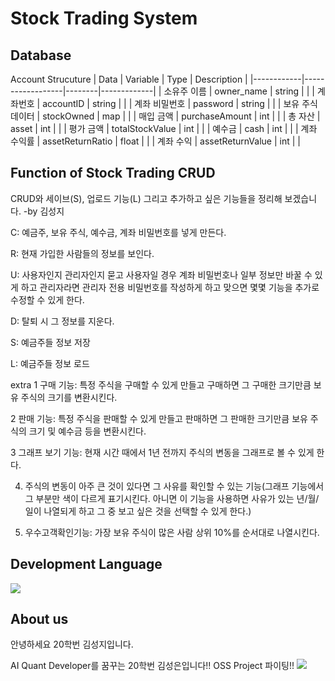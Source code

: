 # Stock Trading System

## Database

Account Strucuture
| Data       | Variable         | Type   | Description |
|------------|------------------|--------|-------------|
| 소유주 이름      | owner_name       | string |             |
| 계좌번호    | accountID        | string |             |
| 계좌 비밀번호 | password         | string |             |
| 보유 주식 데이터 | stockOwned       | map    |             |
| 매입 금액 | purchaseAmount   | int    |             |
| 총 자산 | asset            | int    |             |
| 평가 금액 | totalStockValue  | int    |             |
| 예수금 | cash             | int    |             |
| 계좌 수익률 | assetReturnRatio | float  |             |
| 계좌 수익 | assetReturnValue | int    |             |

## Function of Stock Trading CRUD

CRUD와 세이브(S), 업로드 기능(L) 그리고 추가하고 싶은 기능들을 정리해 보겠습니다. -by 김성지

C: 예금주, 보유 주식, 예수금, 계좌 비밀번호를 넣게 만든다.

R: 현재 가입한 사람들의 정보를 보인다.

U: 사용자인지 관리자인지 묻고 사용자일 경우 계좌 비밀번호나 일부 정보만 바꿀 수 있게 하고 관리자라면 관리자 전용 비밀번호를 작성하게 하고 맞으면 몇몇 기능을 추가로 수정할 수 있게 한다.

D: 탈퇴 시 그 정보를 지운다.

S: 예금주들 정보 저장

L: 예금주들 정보 로드

extra
1 구매 기능: 특정 주식을 구매할 수 있게 만들고 구매하면 그 구매한 크기만큼 보유 주식의 크기를 변환시킨다.

2 판매 기능: 특정 주식을 판매할 수 있게 만들고 판매하면 그 판매한 크기만큼 보유 주식의 크기 및 예수금 등을 변환시킨다.

3 그래프 보기 기능: 현재 시간 때에서 1년 전까지 주식의 변동을 그래프로 볼 수 있게 한다.

4. 주식의 변동이 아주 큰 것이 있다면 그 사유를 확인할 수 있는 기능(그래프 기능에서 그 부분만 색이 다르게 표기시킨다. 아니면 이 기능을 사용하면 사유가 있는 년/월/일이 나열되게 하고 그 중 보고 싶은 것을 선택할 수 있게 한다.)

5. 우수고객확인기능: 가장 보유 주식이 많은 사람 상위 10%를 순서대로 나열시킨다.

## Development Language
<img src="https://img.shields.io/badge/c++-00599C?style=for-the-badge&logo=c%2B%2B&logoColor=white">

## About us
안녕하세요 20학번 김성지입니다.

AI Quant Developer를 꿈꾸는 20학번 김성은입니다!!
OSS Project 파이팅!!
<img src="https://img.shields.io/badge/github-#181717?style=for-the-badge&logo=c%2B%2B&logoColor=white">
